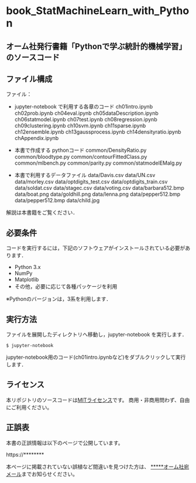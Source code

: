 # book_StatMachineLearn_with_Python
## オーム社発行書籍「Pythonで学ぶ統計的機械学習」のソースコード


## ファイル構成

ファイル：
- jupyter-notebook で利用する各章のコード
ch01intro.ipynb
ch02prob.ipynb
ch04eval.ipynb
ch05dataDescription.ipynb
ch06statmodel.ipynb
ch07test.ipynb
ch08regression.ipynb
ch09clustering.ipynb
ch10svm.ipynb
ch11sparse.ipynb
ch12ensemble.ipynb
ch13gaussprocess.ipynb
ch14densityratio.ipynb
chAppendix.ipynb


- 本書で作成する pythonコード
common/DensityRatio.py
common/bloodtype.py
common/contourFittedClass.py
common/mlbench.py
common/parity.py
common/statmodelEMalg.py


- 本書で利用するデータファイル
data/Davis.csv
data/UN.csv
data/morley.csv
data/optdigits_test.csv
data/optdigits_train.csv
data/soldat.csv
data/stagec.csv
data/voting.csv
data/barbara512.bmp
data/boat.png
data/goldhill.png
data/lenna.png
data/pepper512.bmp
data/pepper512.bmp
data/child.jpg

解説は本書籍をご覧ください．


## 必要条件
コードを実行するには，下記のソフトウェアがインストールされている必要があります．

* Python 3.x
* NumPy
* Matplotlib
* その他，必要に応じて各種パッケージを利用

※Pythonのバージョンは，3系を利用します．


## 実行方法

ファイルを展開したディレクトリへ移動し，jupyter-notebook を実行します．

```
$ jupyter-notebook
```

jupyter-notebook用のコード(ch01intro.ipynbなど)をダブルクリックして実行します．


## ライセンス

本リポジトリのソースコードは[MITライセンス](http://www.opensource.org/licenses/MIT)です。
商用・非商用問わず、自由にご利用ください。


## 正誤表

本書の正誤情報は以下のページで公開しています。

https://********

本ページに掲載されていない誤植など間違いを見つけた方は、
[*****オーム社宛メール](<mailto:オーム社宛メール>)までお知らせください。
